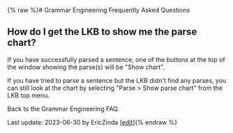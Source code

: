 {% raw %}# Grammar Engineering Frequently Asked Questions

## How do I get the LKB to show me the parse chart?

If you have successfully parsed a sentence, one of the buttons at the
top of the window showing the parse(s) will be "Show chart".

If you have tried to parse a sentence but the LKB didn't find any
parses, you can still look at the chart by selecting "Parse &gt; Show
parse chart" from the LKB top menu.

Back to the Grammar Engineering FAQ.

Last update: 2023-06-30 by EricZinda [[edit](https://github.com/delph-in/docs/wiki/GeFaqShowChart/_edit)]{% endraw %}